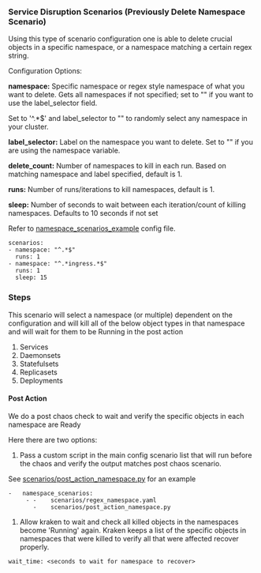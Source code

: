 ###  Service Disruption Scenarios (Previously Delete Namespace Scenario)

Using this type of scenario configuration one is able to delete crucial objects in a specific namespace, or a namespace matching a certain regex string.

Configuration Options:

**namespace:** Specific namespace or regex style namespace of what you want to delete. Gets all namespaces if not specified; set to "" if you want to use the label_selector field.

Set to '^.*$' and label_selector to "" to randomly select any namespace in your cluster.

**label_selector:** Label on the namespace you want to delete. Set to "" if you are using the namespace variable.

**delete_count:** Number of namespaces to kill in each run. Based on matching namespace and label specified, default is 1.

**runs:** Number of runs/iterations to kill namespaces, default is 1.

**sleep:** Number of seconds to wait between each iteration/count of killing namespaces. Defaults to 10 seconds if not set

Refer to [namespace_scenarios_example](https://github.com/krkn-chaos/krkn/blob/main/scenarios/regex_namespace.yaml) config file.

```
scenarios:
- namespace: "^.*$"
  runs: 1
- namespace: "^.*ingress.*$"
  runs: 1
  sleep: 15
```


### Steps

This scenario will select a namespace (or multiple) dependent on the configuration and will kill all of the below object types in that namespace and will wait for them to be Running in the post action 
1. Services 
2. Daemonsets
3. Statefulsets
4. Replicasets
5. Deployments 


#### Post Action

We do a post chaos check to wait and verify the specific objects in each namespace are Ready

Here there are two options:

1. Pass a custom script in the main config scenario list that will run before the chaos and verify the output matches post chaos scenario.

See [scenarios/post_action_namespace.py](https://github.com/cloud-bulldozer/kraken/tree/master/scenarios/post_action_namespace.py) for an example

```
-   namespace_scenarios:
     - -    scenarios/regex_namespace.yaml
       -    scenarios/post_action_namespace.py
```


1. Allow kraken to wait and check all killed objects in the namespaces become 'Running' again. Kraken keeps a list of the specific
objects in namespaces that were killed to verify all that were affected recover properly.

```
wait_time: <seconds to wait for namespace to recover>
```
